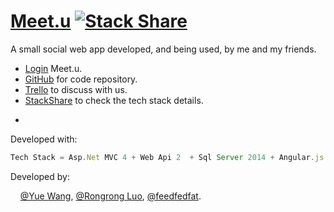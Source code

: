# [Meet.u](http://ec2-54-206-117-78.ap-southeast-2.compute.amazonaws.com/Meetups) [![Stack Share](http://img.shields.io/badge/tech-stack-0690fa.svg?style=flat)](http://stackshare.io/Mooophy/meet-u)

A small social web app developed, and being used, by me and my friends. 

 * [Login](http://ec2-54-206-117-78.ap-southeast-2.compute.amazonaws.com/Meetups) Meet.u.
 * [GitHub](https://github.com/Mooophy/meetu) for code repository.
 * [Trello](https://trello.com/b/gfeCbpJT/meetu) to discuss with us.
 * [StackShare](http://stackshare.io/Mooophy/meet-u) to check the tech stack details.


-
Developed with:
```js
Tech Stack = Asp.Net MVC 4 + Web Api 2  + Sql Server 2014 + Angular.js + Bootstrap 3 + etc
```

Developed by: 

&nbsp;&nbsp;&nbsp;&nbsp;[@Yue Wang](https://github.com/Mooophy), [@Rongrong Luo](https://github.com/rong4188), [@feedfedfat](https://github.com/scottszb1987).




